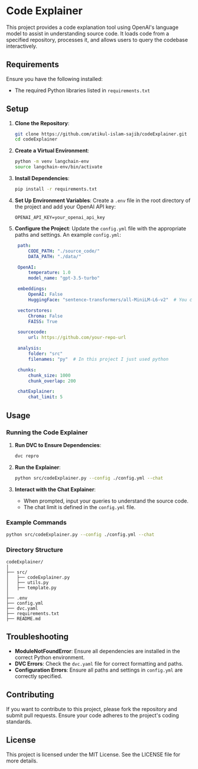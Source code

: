# Code Explainer

This project provides a code explanation tool using OpenAI's language model to assist in understanding source code. It loads code from a specified repository, processes it, and allows users to query the codebase interactively.

## Requirements
Ensure you have the following installed:
- The required Python libraries listed in `requirements.txt`

## Setup

1. **Clone the Repository**:
   ```sh
   git clone https://github.com/atikul-islam-sajib/codeExplainer.git
   cd codeExplainer
   ```

2. **Create a Virtual Environment**:
   ```sh
   python -m venv langchain-env
   source langchain-env/bin/activate
   ```

3. **Install Dependencies**:
   ```sh
   pip install -r requirements.txt
   ```

4. **Set Up Environment Variables**:
   Create a `.env` file in the root directory of the project and add your OpenAI API key:
   ```
   OPENAI_API_KEY=your_openai_api_key
   ```

5. **Configure the Project**:
   Update the `config.yml` file with the appropriate paths and settings. An example `config.yml`:
   ```yaml
    path:
        CODE_PATH: "./source_code/"
        DATA_PATH: "./data/"

    OpenAI:
        temperature: 1.0
        model_name: "gpt-3.5-turbo"

    embeddings:
        OpenAI: False
        HuggingFace: "sentence-transformers/all-MiniLM-L6-v2"  # You can change, just check HuggingFaceHub

    vectorstores:
        Chroma: False
        FAISS: True

    sourcecode:
        url: https://github.com/your-repo-url

    analysis:
        folder: "src"
        filenames: "py"  # In this project I just used python

    chunks:
        chunk_size: 1000
        chunk_overlap: 200

    chatExplainer:
        chat_limit: 5
   ```

## Usage

### Running the Code Explainer

1. **Run DVC to Ensure Dependencies**:
   ```sh
   dvc repro
   ```

2. **Run the Explainer**:
   ```sh
   python src/codeExplainer.py --config ./config.yml --chat
   ```

3. **Interact with the Chat Explainer**:
   - When prompted, input your queries to understand the source code.
   - The chat limit is defined in the `config.yml` file.

### Example Commands

```sh
python src/codeExplainer.py --config ./config.yml --chat
```

### Directory Structure

```
codeExplainer/
│
├── src/
│   ├── codeExplainer.py
│   ├── utils.py
│   ├── template.py
│
├── .env
├── config.yml
├── dvc.yaml
├── requirements.txt
├── README.md
```

## Troubleshooting

- **ModuleNotFoundError**: Ensure all dependencies are installed in the correct Python environment.
- **DVC Errors**: Check the `dvc.yaml` file for correct formatting and paths.
- **Configuration Errors**: Ensure all paths and settings in `config.yml` are correctly specified.

## Contributing

If you want to contribute to this project, please fork the repository and submit pull requests. Ensure your code adheres to the project's coding standards.

## License

This project is licensed under the MIT License. See the LICENSE file for more details.